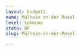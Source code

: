 ```yaml
---
layout: budget2
name: Mülheim an der Mosel
level: kommune
state: RP
slug: Mülheim-an-der-Mosel

---
```



